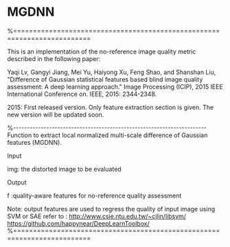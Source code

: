 # MGDNN
%=========================================================================

This is an implementation of the no-reference image quality metric described in the following paper:

Yaqi Lv, Gangyi Jiang, Mei Yu, Haiyong Xu, Feng Shao, and Shanshan Liu, 
"Difference of Gaussian statistical features based blind image quality 
assessment: A deep learning approach." Image Processing (ICIP), 
2015 IEEE International Conference on. IEEE, 2015: 2344-2348.

2015: First released version. Only feature extraction section is given. 
The new version will be updated soon.

%----------------------------------------------------------------------
Function to extract local normalized multi-scale difference of Gaussian features (MGDNN). 

Input

img: the distorted image to be evaluated

Output

f :quality-aware features for no-reference quality assessment

Note: output features are used to regress the quality of input image using SVM or SAE refer to :
http://www.csie.ntu.edu.tw/~cjlin/libsvm/
https://github.com/happynear/DeepLearnToolbox/
%=========================================================================
